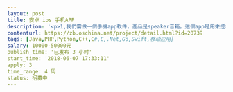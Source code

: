 ```yaml
---                
layout: post       
title: 安卓 ios 手机APP           
description: '<p>1,我們需做一個手機app軟件，產品是speaker音箱。這個app是用來控制音箱的所有功能，比如&nbsp;說(開關/&nbsp;音效 /&nbsp;等等…)。而這控制是用( 牙)方式連接，手機和音箱之間。</p><p>2,這個app的界面是用在android&nbsp;&nbsp;/&nbsp;&nbsp;apple手機面，及客戶可以在app&nbsp;&nbsp;store裡面下載至手機裡面。而這個app是需要有(2個)語言包(英語 和 西班牙語) 給選擇(轉換)。</p><p>3,即是說一個interface版本，2 language pack</p><p>4,我們用的兰牙芯片，是用(杰理) 公司的，所以app的設計文檔是需要和(杰理) 芯片做配合文檔的設計。</p><p>5,設計的內容要求，主要是安我們需要的功能去做，下面是會以一個列子去說明，主要功能的要求。而一些細緻說明，將會在確定報方案後才會有技術人員再跟進。</p><p>6,產品(speaker)音箱:有小型系列(至到)&nbsp;大型系列的音箱都會有。所以這個app是可以控制一系列的(speaker)音箱產品。</p><p>7,面版UI&nbsp;，是可以安這個(例子)app參考，也可以自行按你們的UI&nbsp;界面設計。但重點是在功能是要有我所要求明的功能。而使用方面是需要簡單和簡潔的圖像效果。(產品的logo是PANACOM)</p>'     
contenturl: https://zb.oschina.net/project/detail.html?id=20739      
tags: [Java,PHP,Python,C++,C#,C,.Net,Go,Swift,移动应用]            
salary: 10000-50000元          
publish_time: '已发布 3 小时'         
start_time: '2018-06-07 17:33:11'           
apply: 3                   
time_range: 4 周              
status: 招募中                  
---                 
```

